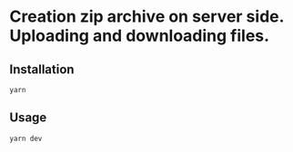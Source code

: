 # Creation zip archive on server side. Uploading and downloading files.

## Installation
```yarn```

## Usage
```yarn dev```
